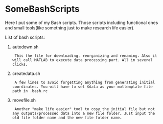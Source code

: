 # SomeBashScripts
Here I put some of my Bash scripts. 
Those scripts including functional ones and small tools(like something just to make research life easier). 

List of bash scripts:

1. autodown.sh
							
		This the file for downloading, reorganizing and renaming. Also it will call MATLAB to execute data processing part. All in several clicks.
	
2. createdata.sh

		A few lines to avoid forgetting anything from generating initial coordinates. You will have to set $data as your moltemplate file path in .bash.rc
         
3. movefile.sh

		Another "make life easier" tool to copy the initial file but not any outputs/processed data into a new file folder. Just input the old file folder name and the new file folder name.

